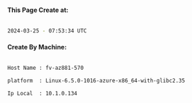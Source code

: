
   
#### This Page Create at:

```bash

2024-03-25 - 07:53:34 UTC

```

#### Create By Machine:

```bash

Host Name : fv-az881-570

platform  : Linux-6.5.0-1016-azure-x86_64-with-glibc2.35

Ip Local  : 10.1.0.134

```

